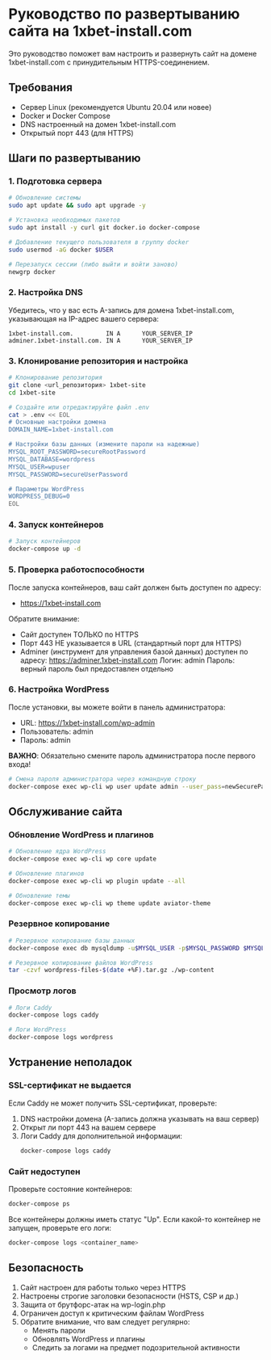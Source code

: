 # Руководство по развертыванию сайта на 1xbet-install.com

Это руководство поможет вам настроить и развернуть сайт на домене 1xbet-install.com с принудительным HTTPS-соединением.

## Требования

- Сервер Linux (рекомендуется Ubuntu 20.04 или новее)
- Docker и Docker Compose
- DNS настроенный на домен 1xbet-install.com
- Открытый порт 443 (для HTTPS)

## Шаги по развертыванию

### 1. Подготовка сервера

```bash
# Обновление системы
sudo apt update && sudo apt upgrade -y

# Установка необходимых пакетов
sudo apt install -y curl git docker.io docker-compose

# Добавление текущего пользователя в группу docker
sudo usermod -aG docker $USER

# Перезапуск сессии (либо выйти и войти заново)
newgrp docker
```

### 2. Настройка DNS

Убедитесь, что у вас есть A-запись для домена 1xbet-install.com, указывающая на IP-адрес вашего сервера:

```
1xbet-install.com.         IN A      YOUR_SERVER_IP
adminer.1xbet-install.com. IN A      YOUR_SERVER_IP
```

### 3. Клонирование репозитория и настройка

```bash
# Клонирование репозитория
git clone <url_репозитория> 1xbet-site
cd 1xbet-site

# Создайте или отредактируйте файл .env
cat > .env << EOL
# Основные настройки домена
DOMAIN_NAME=1xbet-install.com

# Настройки базы данных (измените пароли на надежные)
MYSQL_ROOT_PASSWORD=secureRootPassword
MYSQL_DATABASE=wordpress
MYSQL_USER=wpuser
MYSQL_PASSWORD=secureUserPassword

# Параметры WordPress
WORDPRESS_DEBUG=0
EOL
```

### 4. Запуск контейнеров

```bash
# Запуск контейнеров
docker-compose up -d
```

### 5. Проверка работоспособности

После запуска контейнеров, ваш сайт должен быть доступен по адресу:
- https://1xbet-install.com

Обратите внимание:
- Сайт доступен ТОЛЬКО по HTTPS
- Порт 443 НЕ указывается в URL (стандартный порт для HTTPS)
- Adminer (инструмент для управления базой данных) доступен по адресу: https://adminer.1xbet-install.com
  Логин: admin
  Пароль: верный пароль был предоставлен отдельно

### 6. Настройка WordPress

После установки, вы можете войти в панель администратора:
- URL: https://1xbet-install.com/wp-admin
- Пользователь: admin
- Пароль: admin

**ВАЖНО**: Обязательно смените пароль администратора после первого входа!

```bash
# Смена пароля администратора через командную строку
docker-compose exec wp-cli wp user update admin --user_pass=newSecurePassword
```

## Обслуживание сайта

### Обновление WordPress и плагинов

```bash
# Обновление ядра WordPress
docker-compose exec wp-cli wp core update

# Обновление плагинов
docker-compose exec wp-cli wp plugin update --all

# Обновление темы
docker-compose exec wp-cli wp theme update aviator-theme
```

### Резервное копирование

```bash
# Резервное копирование базы данных
docker-compose exec db mysqldump -u$MYSQL_USER -p$MYSQL_PASSWORD $MYSQL_DATABASE > backup-$(date +%F).sql

# Резервное копирование файлов WordPress
tar -czvf wordpress-files-$(date +%F).tar.gz ./wp-content
```

### Просмотр логов

```bash
# Логи Caddy
docker-compose logs caddy

# Логи WordPress
docker-compose logs wordpress
```

## Устранение неполадок

### SSL-сертификат не выдается

Если Caddy не может получить SSL-сертификат, проверьте:

1. DNS настройки домена (A-запись должна указывать на ваш сервер)
2. Открыт ли порт 443 на вашем сервере
3. Логи Caddy для дополнительной информации:
   ```bash
   docker-compose logs caddy
   ```

### Сайт недоступен

Проверьте состояние контейнеров:
```bash
docker-compose ps
```

Все контейнеры должны иметь статус "Up". Если какой-то контейнер не запущен, проверьте его логи:
```bash
docker-compose logs <container_name>
```

## Безопасность

1. Сайт настроен для работы только через HTTPS
2. Настроены строгие заголовки безопасности (HSTS, CSP и др.)
3. Защита от брутфорс-атак на wp-login.php
4. Ограничен доступ к критическим файлам WordPress
5. Обратите внимание, что вам следует регулярно:
   - Менять пароли
   - Обновлять WordPress и плагины
   - Следить за логами на предмет подозрительной активности 